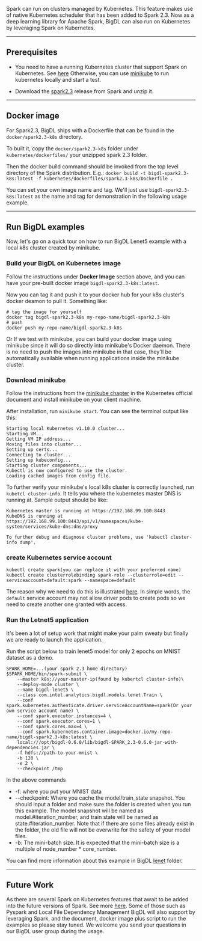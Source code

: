 Spark can run on clusters managed by Kubernetes. This feature makes use of native Kubernetes scheduler that has been added to Spark 2.3. Now as a deep learning library for Apache
Spark, BigDL can also run on Kubernetes by leveraging Spark on Kubernetes.

---

## **Prerequisites**

- You need to have a running Kubernetes cluster that support Spark on Kubernetes. See [here](https://spark.apache.org/docs/2.3.0/running-on-kubernetes.html#prerequisites)
Otherwise, you can use [minikube](https://kubernetes.io/docs/setup/minikube/) to run kubernetes locally and start a test. 

- Download the [spark2.3](https://spark.apache.org/downloads.html) release from Spark and unzip it. 

---

## **Docker image**
For Spark2.3,
BigDL ships with a Dockerfile that can be found in the ```docker/spark2.3-k8s``` directory. 

To built it, copy the 
``docker/spark2.3-k8s`` folder under ```kubernetes/dockerfiles/``` your unzipped spark 2.3 folder. 

Then the  docker build 
command should be invoked from the top level directory of the Spark distribution. E.g.:
```docker build -t bigdl-spark2.3-k8s:latest -f kubernetes/dockerfiles/spark2.3-k8s/Dockerfile . ```

You can set your own image name and tag. We'll just use ```bigdl-spark2.3-k8s:latest``` as the name and tag for
demonstration in the following usage example.

---

## **Run BigDL examples**

Now, let's go on a quick tour on how to run BigDL Lenet5 example with a local k8s cluster created by minikube.

### Build your BigDL on Kubernetes image
Follow the instructions under **Docker Image** section above, and you can have your pre-built docker image 
```bigdl-spark2.3-k8s:latest```.

Now you can tag it and push it to your docker hub for your k8s cluster's docker 
 deamon to pull it. Something like:
```$shell
# tag the image for yourself
docker tag bigdl-spark2.3-k8s my-repo-name/bigdl-spark2.3-k8s 
# push
docker push my-repo-name/bigdl-spark2.3-k8s
```
Or If we test with minikube, you can build your docker image using minikube since it will do so 
directly into minikube's Docker daemon. There is no need to push the images into minikube in that 
case, they'll be automatically available when running applications inside the minikube cluster.

### Download minikube
Follow the instructions from the [minikube chapter](https://kubernetes.io/docs/tasks/tools/install-minikube/) 
in the Kubernetes official document and install minikube on your client machine.

After installation, run ```minikube start```. You can see the terminal output like this:
```shell
Starting local Kubernetes v1.10.0 cluster...
Starting VM...
Getting VM IP address...
Moving files into cluster...
Setting up certs...
Connecting to cluster...
Setting up kubeconfig...
Starting cluster components...
Kubectl is now configured to use the cluster.
Loading cached images from config file.

```
To further verify your minikube's local k8s cluster is correctly launched, run ```kubetcl cluster-info```.
It tells you where the kubernetes master DNS is running at. Sample output should be like:
```shell
Kubernetes master is running at https://192.168.99.100:8443
KubeDNS is running at https://192.168.99.100:8443/api/v1/namespaces/kube-system/services/kube-dns:dns/proxy

To further debug and diagnose cluster problems, use 'kubectl cluster-info dump'.
```

### create Kubernetes service account
```shell
kubectl create spark(you can replace it with your preferred name)
kubectl create clusterrolebinding spark-role --clusterrole=edit --serviceaccount=default:spark --namespace=default
```
The reason why we need to do this is illustrated [here](https://spark.apache.org/docs/2.3.0/running-on-kubernetes.html#rbac).
In simple words, the ```default``` service account may not allow driver pods to create pods so
we need to create another one granted with access.

### Run the Letnet5 application
It's been a lot of setup work that might make your palm sweaty but finally we are ready to launch the application.

Run the script below to train lenet5 model for only 2 epochs on MNIST dataset as a demo. 
```shell
SPARK_HOME=...(your spark 2.3 home directory)
$SPARK_HOME/bin/spark-submit \
    --master k8s://your-master-ip(found by kubertcl cluster-info)\
    --deploy-mode cluster \
    --name bigdl-lenet5 \
    --class com.intel.analytics.bigdl.models.lenet.Train \
    --conf spark.kubernetes.authenticate.driver.serviceAccountName=spark(Or your own service account name) \
    --conf spark.executor.instances=4 \
    --conf spark.executor.cores=1 \
    --conf spark.cores.max=4 \
    --conf spark.kubernetes.container.image=docker.io/my-repo-name/bigdl-spark2.3-k8s:latest \
    local:///opt/bigdl-0.6.0/lib/bigdl-SPARK_2.3-0.6.0-jar-with-dependencies.jar \
    -f hdfs://path-to-your-mnist \
    -b 128 \
    -e 2 \
    --checkpoint /tmp
```

In the above commands
* -f: where you put your MNIST data
* --checkpoint: Where you cache the model/train_state snapshot. You should input a folder and
make sure the folder is created when you run this example. The model snapshot will be named as
model.#iteration_number, and train state will be named as state.#iteration_number. Note that if
there are some files already exist in the folder, the old file will not be overwrite for the
safety of your model files.
* -b: The mini-batch size. It is expected that the mini-batch size is a multiple of node_number * core_number.

You can find more information about this example in 
BigDL [lenet](https://github.com/intel-analytics/BigDL/tree/master/pyspark/bigdl/models/lenet) folder.

---

## **Future Work**
As there are several Spark on Kubernetes features that await to be added into the future versions of Spark. See more 
[here](https://spark.apache.org/docs/2.3.0/running-on-kubernetes.html#future-work). Some of those such as 
Pyspark and Local File Dependency Management BigDL will also support by leveraging Spark, and the document, docker 
image plus script to run the examples so please stay tuned. We welcome you send your questions in our BigDL user group 
during the usage.
